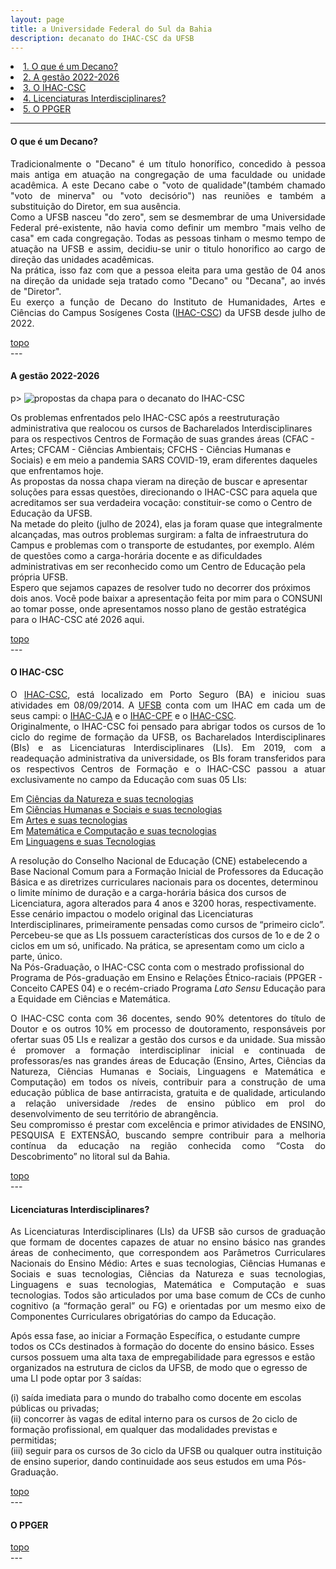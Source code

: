 ```yaml
---
layout: page
title: a Universidade Federal do Sul da Bahia
description: decanato do IHAC-CSC da UFSB
---
```

<p>
<li><a href="#decano">1. O que é um Decano?</a></li>
<li><a href="gestao">2. A gestão 2022-2026</a></li>
<li><a href="#ihac">3. O IHAC-CSC</a></li>
<li><a href="#lis">4. Licenciaturas Interdisciplinares?</a></li>
<li><a href="#ppger">5. O PPGER</a></li>

<p>

---
<div class="content">
    <h4 id="decano">O que é um Decano?</h4>
  </div>

<p>
<p style="text-align: justify;">
Tradicionalmente o "Decano" é um título honorífico, concedido à pessoa mais antiga em atuação na congregação de uma faculdade ou unidade acadêmica. A este Decano cabe o "voto de qualidade"(também chamado "voto de minerva" ou "voto decisório") nas reuniões e também a substituição do Diretor, em sua ausência.<br>
Como a UFSB nasceu "do zero", sem se desmembrar de uma Universidade Federal pré-existente, não havia como definir um membro "mais velho de casa" em cada congregação. Todas as pessoas tinham o mesmo tempo de atuação na UFSB e assim, decidiu-se unir o titulo honorifico  ao cargo de direção das unidades acadêmicas.<br>
Na prática, isso faz com que a pessoa eleita para uma gestão de 04 anos na direção da unidade seja tratado como "Decano" ou "Decana", ao invés de "Diretor". <br>
Eu exerço a função de Decano do Instituto de Humanidades, Artes e Ciências do Campus Sosígenes Costa (<a href="https://ufsb.edu.br/ihac-csc/">IHAC-CSC</a>) da UFSB desde julho de 2022.<br>
<p>
<p>
<a href="#top">topo</a><br>
---
<div class="content">
    <h4 id="gestao">A gestão 2022-2026</h4>
  </div>
  p>
  <img src="https://itxesco.github.io/assets/figuras/decanato/programa_chapa_2.jpg" alt="propostas da chapa para o decanato do IHAC-CSC" class="centered-img">
  <p>
  Os problemas enfrentados pelo IHAC-CSC após a reestruturação administrativa que realocou os cursos de Bacharelados Interdisciplinares para os respectivos Centros de Formação de suas grandes áreas (CFAC - Artes; CFCAM - Ciências Ambientais; CFCHS - Ciências Humanas e Sociais) e em meio a pandemia SARS COVID-19, eram diferentes daqueles que enfrentamos hoje.<br>
  As propostas da nossa chapa vieram na direção de buscar e apresentar soluções para essas questões, direcionando o IHAC-CSC para aquela que acreditamos ser sua verdadeira vocação: constituir-se como o Centro de Educação da UFSB.<br>
  Na metade do pleito (julho de 2024), elas ja foram quase que integralmente alcançadas, mas outros problemas surgiram: a falta de infraestrutura do Campus e problemas com o transporte de estudantes, por exemplo. Além de questões como a carga-horária docente e as dificuldades administrativas em ser reconhecido como um Centro de Educação pela própria UFSB.<br>
  Espero que sejamos capazes de resolver tudo no decorrer dos próximos dois anos.
  Você pode baixar a apresentação feita por mim para o CONSUNI ao tomar posse, onde apresentamos nosso plano de gestão estratégica para o IHAC-CSC até 2026 aqui.
  <p>
  <p>
  <a href="#top">topo</a><br>
---
<p>
<div class="content">
    <h4 id="ihac">O IHAC-CSC</h4>
  </div>
<p>
<p style="text-align: justify;">
O <a href="https://ufsb.edu.br/ihac-csc/">IHAC-CSC</a>, está localizado em Porto Seguro (BA) e iniciou suas atividades em 08/09/2014. A <a href="https://ufsb.edu.br/">UFSB</a> conta com um IHAC em cada um de seus campi: o <a href="https://ufsb.edu.br/ihac-cja/">IHAC-CJA</a> e o <a href="https://ufsb.edu.br/ihac-cpf/">IHAC-CPF</a> e o <a href="https://ufsb.edu.br/ihac-csc/">IHAC-CSC</a>.
<br />
Originalmente, o IHAC-CSC foi pensado para abrigar todos os cursos de 1o ciclo do regime de formação da UFSB, os Bacharelados Interdisciplinares (BIs) e  as Licenciaturas Interdisciplinares (LIs). Em 2019, com a readequação administrativa da universidade, os BIs foram transferidos para os respectivos Centros de Formação e o  IHAC-CSC passou a  atuar exclusivamente no campo da Educação com suas 05 LIs:<br>
<p>
Em <a href="https://www.instagram.com/li.ciencias.natureza.csc">Ciências da Natureza e suas tecnologias</a><br>
Em <a href="https://www.instagram.com/lichs.ufsb.csc">Ciências Humanas e Sociais e suas tecnologias</a><br>
Em <a href="https://www.instagram.com/licenciatura_em_artes_ufsb">Artes e suas tecnologias</a><br>
Em <a href="https://www.instagram.com/li.matcom.csc">Matemática e Computação e suas tecnologias</a><br>
Em <a href="https://www.instagram.com/linguagens.csc"> Linguagens e suas Tecnologias</a><br>
<p>
 A  resolução do Conselho Nacional de Educação (CNE) estabelecendo a Base Nacional Comum para a Formação Inicial de Professores da Educação Básica e as diretrizes curriculares nacionais para os docentes, determinou o limite mínimo de duração e a carga-horária básica dos cursos de Licenciatura, agora alterados para 4 anos e 3200 horas, respectivamente. <br>
Esse cenário impactou o modelo original das Licenciaturas Interdisciplinares, primeiramente pensadas como cursos de “primeiro ciclo”. Percebeu-se que as LIs possuem  características dos cursos de 1o e de 2 o ciclos em um só, unificado. Na prática, se apresentam como um ciclo a parte, único. <br>
Na Pós-Graduação, o IHAC-CSC conta com o mestrado profissional do Programa de Pós-graduação em Ensino e Relações Étnico-raciais (PPGER - Conceito CAPES 04) e o recém-criado Programa <i>Lato Sensu</i> Educação para a Equidade em Ciências e Matemática.
<br>
<p>
<p style="text-align: justify;">
O IHAC-CSC conta com 36 docentes, sendo 90% detentores do título de Doutor e os outros 10% em processo de doutoramento, responsáveis por ofertar suas 05 LIs e realizar a gestão dos cursos e da unidade. Sua missão é promover a formação interdisciplinar inicial e continuada de professoras/es nas grandes áreas de Educação (Ensino, Artes, Ciências da Natureza, Ciências Humanas e Sociais, Linguagens e Matemática e Computação) em todos os níveis, contribuir para a construção de uma educação pública de base antirracista, gratuita e de qualidade, articulando a relação universidade /redes de ensino público em prol do desenvolvimento de seu território de abrangência. <br>
Seu compromisso é prestar com excelência e primor atividades de ENSINO, PESQUISA E EXTENSÃO, buscando sempre contribuir para a melhoria contínua da educação na região conhecida como “Costa do Descobrimento” no litoral sul da Bahia.
<br>
<p>
<p>
<a href="#top">topo</a><br>
---
<p>
<div class="content">
    <h4 id="lis">Licenciaturas Interdisciplinares?</h4>
  </div>
<p>
<p style="text-align: justify;">
As Licenciaturas Interdisciplinares (LIs) da UFSB são cursos de graduação que formam de docentes capazes de atuar no ensino básico nas grandes áreas de conhecimento, que correspondem aos Parâmetros Curriculares Nacionais do Ensino Médio: Artes e suas tecnologias, Ciências Humanas e Sociais e suas tecnologias, Ciências da Natureza e suas tecnologias, Linguagens e suas tecnologias, Matemática e Computação e suas tecnologias. Todos são articulados por uma base comum de CCs de cunho cognitivo (a “formação geral” ou FG) e orientadas por um mesmo eixo de Componentes Curriculares obrigatórias do campo da Educação.<br>
<p>
Após essa fase, ao iniciar a Formação Específica, o estudante cumpre todos os CCs destinados à formação do docente do ensino básico. Esses cursos possuem uma alta taxa de empregabilidade para egressos e estão organizados na estrutura de ciclos da UFSB, de modo que o egresso de uma LI pode optar por 3 saídas:<br>
<p>
(i)	saída imediata para o mundo do trabalho como docente em escolas públicas ou privadas;<br>
(ii)	concorrer às vagas de edital interno para os cursos de 2o ciclo de formação profissional, em qualquer das modalidades previstas e permitidas;<br>
(iii)	seguir para os cursos de 3o ciclo da UFSB ou qualquer outra instituição de ensino superior, dando continuidade aos seus estudos em uma Pós-Graduação.<br>
<p>
<p>
<a href="#top">topo</a><br>
---
<p>
<div class="content">
    <h4 id="ppger">O PPGER</h4>
  </div>
  <p>
  <p>
  <a href="#top">topo</a><br>
---


<p>
